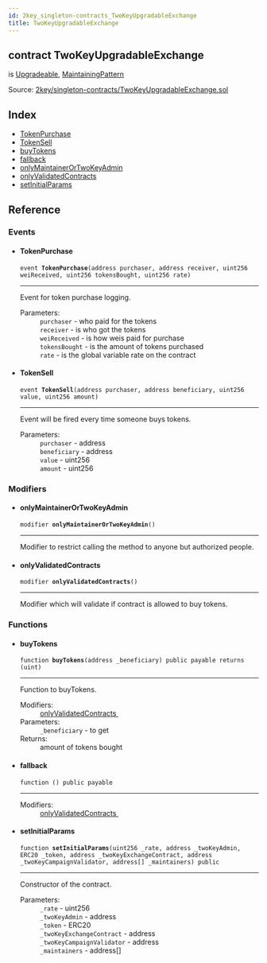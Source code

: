 ```yaml
---
id: 2key_singleton-contracts_TwoKeyUpgradableExchange
title: TwoKeyUpgradableExchange
---
```


<div class="contract-doc"><div class="contract"><h2 class="contract-header"><span class="contract-kind">contract</span> TwoKeyUpgradableExchange</h2><p class="base-contracts"><span>is</span> <a href="2key_Upgradeable.html">Upgradeable</a><span>, </span><a href="2key_MaintainingPattern.html">MaintainingPattern</a></p><div class="source">Source: <a href="git+https://github.com/2keynet/web3-alpha/blob/v0.0.3/contracts/2key/singleton-contracts/TwoKeyUpgradableExchange.sol" target="_blank">2key/singleton-contracts/TwoKeyUpgradableExchange.sol</a></div></div><div class="index"><h2>Index</h2><ul><li><a href="2key_singleton-contracts_TwoKeyUpgradableExchange.html#TokenPurchase">TokenPurchase</a></li><li><a href="2key_singleton-contracts_TwoKeyUpgradableExchange.html#TokenSell">TokenSell</a></li><li><a href="2key_singleton-contracts_TwoKeyUpgradableExchange.html#buyTokens">buyTokens</a></li><li><a href="2key_singleton-contracts_TwoKeyUpgradableExchange.html#">fallback</a></li><li><a href="2key_singleton-contracts_TwoKeyUpgradableExchange.html#onlyMaintainerOrTwoKeyAdmin">onlyMaintainerOrTwoKeyAdmin</a></li><li><a href="2key_singleton-contracts_TwoKeyUpgradableExchange.html#onlyValidatedContracts">onlyValidatedContracts</a></li><li><a href="2key_singleton-contracts_TwoKeyUpgradableExchange.html#setInitialParams">setInitialParams</a></li></ul></div><div class="reference"><h2>Reference</h2><div class="events"><h3>Events</h3><ul><li><div class="item event"><span id="TokenPurchase" class="anchor-marker"></span><h4 class="name">TokenPurchase</h4><div class="body"><code class="signature">event <strong>TokenPurchase</strong><span>(address purchaser, address receiver, uint256 weiReceived, uint256 tokensBought, uint256 rate) </span></code><hr/><div class="description"><p>Event for token purchase logging.</p></div><dl><dt><span class="label-parameters">Parameters:</span></dt><dd><div><code>purchaser</code> - who paid for the tokens</div><div><code>receiver</code> - is who got the tokens</div><div><code>weiReceived</code> - is how weis paid for purchase</div><div><code>tokensBought</code> - is the amount of tokens purchased</div><div><code>rate</code> - is the global variable rate on the contract</div></dd></dl></div></div></li><li><div class="item event"><span id="TokenSell" class="anchor-marker"></span><h4 class="name">TokenSell</h4><div class="body"><code class="signature">event <strong>TokenSell</strong><span>(address purchaser, address beneficiary, uint256 value, uint256 amount) </span></code><hr/><div class="description"><p>Event will be fired every time someone buys tokens.</p></div><dl><dt><span class="label-parameters">Parameters:</span></dt><dd><div><code>purchaser</code> - address</div><div><code>beneficiary</code> - address</div><div><code>value</code> - uint256</div><div><code>amount</code> - uint256</div></dd></dl></div></div></li></ul></div><div class="modifiers"><h3>Modifiers</h3><ul><li><div class="item modifier"><span id="onlyMaintainerOrTwoKeyAdmin" class="anchor-marker"></span><h4 class="name">onlyMaintainerOrTwoKeyAdmin</h4><div class="body"><code class="signature">modifier <strong>onlyMaintainerOrTwoKeyAdmin</strong><span>() </span></code><hr/><div class="description"><p>Modifier to restrict calling the method to anyone but authorized people.</p></div></div></div></li><li><div class="item modifier"><span id="onlyValidatedContracts" class="anchor-marker"></span><h4 class="name">onlyValidatedContracts</h4><div class="body"><code class="signature">modifier <strong>onlyValidatedContracts</strong><span>() </span></code><hr/><div class="description"><p>Modifier which will validate if contract is allowed to buy tokens.</p></div></div></div></li></ul></div><div class="functions"><h3>Functions</h3><ul><li><div class="item function"><span id="buyTokens" class="anchor-marker"></span><h4 class="name">buyTokens</h4><div class="body"><code class="signature">function <strong>buyTokens</strong><span>(address _beneficiary) </span><span>public </span><span>payable </span><span>returns  (uint) </span></code><hr/><div class="description"><p>Function to buyTokens.</p></div><dl><dt><span class="label-modifiers">Modifiers:</span></dt><dd><a href="2key_singleton-contracts_TwoKeyUpgradableExchange.html#onlyValidatedContracts">onlyValidatedContracts </a></dd><dt><span class="label-parameters">Parameters:</span></dt><dd><div><code>_beneficiary</code> - to get</div></dd><dt><span class="label-return">Returns:</span></dt><dd>amount of tokens bought</dd></dl></div></div></li><li><div class="item function"><span id="fallback" class="anchor-marker"></span><h4 class="name">fallback</h4><div class="body"><code class="signature">function <strong></strong><span>() </span><span>public </span><span>payable </span></code><hr/><dl><dt><span class="label-modifiers">Modifiers:</span></dt><dd><a href="2key_singleton-contracts_TwoKeyUpgradableExchange.html#onlyValidatedContracts">onlyValidatedContracts </a></dd></dl></div></div></li><li><div class="item function"><span id="setInitialParams" class="anchor-marker"></span><h4 class="name">setInitialParams</h4><div class="body"><code class="signature">function <strong>setInitialParams</strong><span>(uint256 _rate, address _twoKeyAdmin, ERC20 _token, address _twoKeyExchangeContract, address _twoKeyCampaignValidator, address[] _maintainers) </span><span>public </span></code><hr/><div class="description"><p>Constructor of the contract.</p></div><dl><dt><span class="label-parameters">Parameters:</span></dt><dd><div><code>_rate</code> - uint256</div><div><code>_twoKeyAdmin</code> - address</div><div><code>_token</code> - ERC20</div><div><code>_twoKeyExchangeContract</code> - address</div><div><code>_twoKeyCampaignValidator</code> - address</div><div><code>_maintainers</code> - address[]</div></dd></dl></div></div></li></ul></div></div></div>
